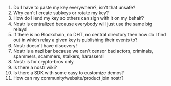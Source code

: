 1. Do I have to paste my key everywhere?, isn't that unsafe?
2. Why can't I create subkeys or rotate my key?
3. How do I lend my key so others can sign with it on my behalf?
4. Nostr is centralized because everybody will just use the same big relays! 
5. If there is no Blockchain, no DHT, no central directory then how do I find out in which relay a given key is publishing their events to?
6. Nostr doesn't have discovery!
7. Nostr is a nazi bar because we can't censor bad actors, criminals, spammers, scammers, stalkers, harassers!
8. Nostr is for crypto-bros only
9. Is there a nostr wiki?
10. Is there a SDK with some easy to customize demos?
11. How can my community/website/product join nostr?



